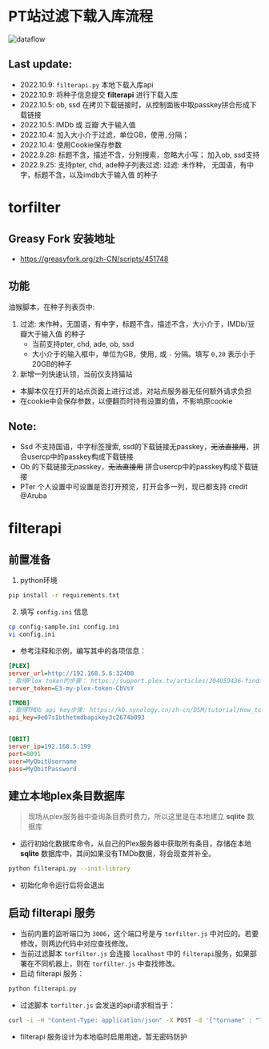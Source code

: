 
# PT站过滤下载入库流程
![dataflow](https://ptpimg.me/lj7n0o.png)


## Last update:
* 2022.10.9: `filterapi.py` 本地下载入库api
* 2022.10.9: 将种子信息提交 **filterapi** 进行下载入库
* 2022.10.5: ob, ssd 在拷贝下载链接时，从控制面板中取passkey拼合形成下载链接
* 2022.10.5: IMDb 或 豆瓣 大于输入值
* 2022.10.4: 加入大小介于过滤，单位GB，使用`,`分隔；
* 2022.10.4: 使用Cookie保存参数
* 2022.9.28: 标题不含，描述不含，分别搜索，忽略大小写； 加入ob, ssd支持
* 2022.9.25: 支持pter, chd, ade种子列表过滤: 过滤: 未作种， 无国语，有中字，标题不含，以及imdb大于输入值 的种子


# torfilter

## Greasy Fork 安装地址
* https://greasyfork.org/zh-CN/scripts/451748

## 功能
油猴脚本，在种子列表页中:
1. 过滤: 未作种，无国语，有中字，标题不含，描述不含，大小介于，IMDb/豆瓣大于输入值 的种子
    * 当前支持pter, chd, ade, ob, ssd
    * 大小介于的输入框中，单位为GB，使用`,` 或 `-` 分隔。填写 `0,20` 表示小于20GB的种子
2. 新增一列快速认领，当前仅支持猫站

* 本脚本仅在打开的站点页面上进行过滤，对站点服务器无任何额外请求负担
* 在cookie中会保存参数，以便翻页时持有设置的值，不影响原cookie


## Note:
* Ssd 不支持国语，中字标签搜索, ssd的下载链接无passkey，~~无法直接用~~，拼合usercp中的passkey构成下载链接
* Ob 的下载链接无passkey，~~无法直接用~~ 拼合usercp中的passkey构成下载链接
* PTer 个人设置中可设置是否打开预览，打开会多一列，现已都支持 credit @Aruba


# filterapi

## 前置准备
1. python环境
```sh
pip install -r requirements.txt
```

2. 填写 `config.ini` 信息
```sh 
cp config-sample.ini config.ini
vi config.ini
```

* 参考注释和示例，编写其中的各项信息：
```ini
[PLEX]
server_url=http://192.168.5.6:32400
; 取得Plex token的步骤： https://support.plex.tv/articles/204059436-finding-an-authentication-token-x-plex-token/
server_token=E3-my-plex-token-CbVsY

[TMDB]
; 取得TMDb api key步骤: https://kb.synology.cn/zh-cn/DSM/tutorial/How_to_apply_for_a_personal_API_key_to_get_video_info
api_key=9e07s1bthetmdbapikey3c2674b093


[QBIT]
server_ip=192.168.5.199
port=8091
user=MyQbitUsername
pass=MyQbitPassword
```

## 建立本地plex条目数据库
> 现场从plex服务器中查询条目费时费力，所以这里是在本地建立 **sqlite** 数据库

* 运行初始化数据库命令，从自己的Plex服务器中获取所有条目，存储在本地 **sqlite** 数据库中，其间如果没有TMDb数据，将会现查并补全。
```sh
python filterapi.py --init-library
```
* 初始化命令运行后将会退出

## 启动 filterapi 服务
* 当前内置的监听端口为 `3006`，这个端口号是与 `torfilter.js` 中对应的。若要修改，则两边代码中对应查找修改。
* 当前过滤脚本 `torfilter.js` 会连接 `localhost` 中的 `filterapi`服务，如果部署在不同机器上，则在 `torfilter.js` 中查找修改。
* 启动 filterapi 服务：
```sh 
python filterapi.py
```

* 过滤脚本 `torfilter.js` 会发送的api请求相当于：
```sh
curl -i -H "Content-Type: application/json" -X POST -d '{"torname" : "The Frozen Ground 2013 1080p BluRay x265 10bit DTS-ADE", "imdb": "tt2005374", "downloadlink": "https://audiences.me/download.php?id=71406&...."}' http://localhost:3000/p/api/v1.0/checkdupe
```

* filterapi 服务设计为本地临时启用用途，暂无密码防护




